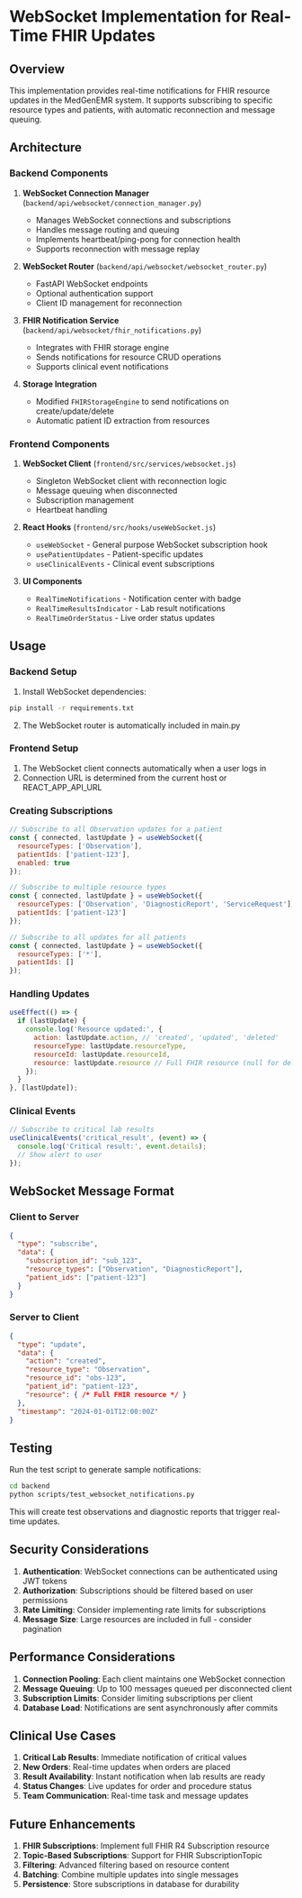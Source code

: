 # WebSocket Implementation for Real-Time FHIR Updates

## Overview

This implementation provides real-time notifications for FHIR resource updates in the MedGenEMR system. It supports subscribing to specific resource types and patients, with automatic reconnection and message queuing.

## Architecture

### Backend Components

1. **WebSocket Connection Manager** (`backend/api/websocket/connection_manager.py`)
   - Manages WebSocket connections and subscriptions
   - Handles message routing and queuing
   - Implements heartbeat/ping-pong for connection health
   - Supports reconnection with message replay

2. **WebSocket Router** (`backend/api/websocket/websocket_router.py`)
   - FastAPI WebSocket endpoints
   - Optional authentication support
   - Client ID management for reconnection

3. **FHIR Notification Service** (`backend/api/websocket/fhir_notifications.py`)
   - Integrates with FHIR storage engine
   - Sends notifications for resource CRUD operations
   - Supports clinical event notifications

4. **Storage Integration**
   - Modified `FHIRStorageEngine` to send notifications on create/update/delete
   - Automatic patient ID extraction from resources

### Frontend Components

1. **WebSocket Client** (`frontend/src/services/websocket.js`)
   - Singleton WebSocket client with reconnection logic
   - Message queuing when disconnected
   - Subscription management
   - Heartbeat handling

2. **React Hooks** (`frontend/src/hooks/useWebSocket.js`)
   - `useWebSocket` - General purpose WebSocket subscription hook
   - `usePatientUpdates` - Patient-specific updates
   - `useClinicalEvents` - Clinical event subscriptions

3. **UI Components**
   - `RealTimeNotifications` - Notification center with badge
   - `RealTimeResultsIndicator` - Lab result notifications
   - `RealTimeOrderStatus` - Live order status updates

## Usage

### Backend Setup

1. Install WebSocket dependencies:
```bash
pip install -r requirements.txt
```

2. The WebSocket router is automatically included in main.py

### Frontend Setup

1. The WebSocket client connects automatically when a user logs in
2. Connection URL is determined from the current host or REACT_APP_API_URL

### Creating Subscriptions

```javascript
// Subscribe to all Observation updates for a patient
const { connected, lastUpdate } = useWebSocket({
  resourceTypes: ['Observation'],
  patientIds: ['patient-123'],
  enabled: true
});

// Subscribe to multiple resource types
const { connected, lastUpdate } = useWebSocket({
  resourceTypes: ['Observation', 'DiagnosticReport', 'ServiceRequest'],
  patientIds: ['patient-123']
});

// Subscribe to all updates for all patients
const { connected, lastUpdate } = useWebSocket({
  resourceTypes: ['*'],
  patientIds: []
});
```

### Handling Updates

```javascript
useEffect(() => {
  if (lastUpdate) {
    console.log('Resource updated:', {
      action: lastUpdate.action, // 'created', 'updated', 'deleted'
      resourceType: lastUpdate.resourceType,
      resourceId: lastUpdate.resourceId,
      resource: lastUpdate.resource // Full FHIR resource (null for deletions)
    });
  }
}, [lastUpdate]);
```

### Clinical Events

```javascript
// Subscribe to critical lab results
useClinicalEvents('critical_result', (event) => {
  console.log('Critical result:', event.details);
  // Show alert to user
});
```

## WebSocket Message Format

### Client to Server

```json
{
  "type": "subscribe",
  "data": {
    "subscription_id": "sub_123",
    "resource_types": ["Observation", "DiagnosticReport"],
    "patient_ids": ["patient-123"]
  }
}
```

### Server to Client

```json
{
  "type": "update",
  "data": {
    "action": "created",
    "resource_type": "Observation",
    "resource_id": "obs-123",
    "patient_id": "patient-123",
    "resource": { /* Full FHIR resource */ }
  },
  "timestamp": "2024-01-01T12:00:00Z"
}
```

## Testing

Run the test script to generate sample notifications:

```bash
cd backend
python scripts/test_websocket_notifications.py
```

This will create test observations and diagnostic reports that trigger real-time updates.

## Security Considerations

1. **Authentication**: WebSocket connections can be authenticated using JWT tokens
2. **Authorization**: Subscriptions should be filtered based on user permissions
3. **Rate Limiting**: Consider implementing rate limits for subscriptions
4. **Message Size**: Large resources are included in full - consider pagination

## Performance Considerations

1. **Connection Pooling**: Each client maintains one WebSocket connection
2. **Message Queuing**: Up to 100 messages queued per disconnected client
3. **Subscription Limits**: Consider limiting subscriptions per client
4. **Database Load**: Notifications are sent asynchronously after commits

## Clinical Use Cases

1. **Critical Lab Results**: Immediate notification of critical values
2. **New Orders**: Real-time updates when orders are placed
3. **Result Availability**: Instant notification when lab results are ready
4. **Status Changes**: Live updates for order and procedure status
5. **Team Communication**: Real-time task and message updates

## Future Enhancements

1. **FHIR Subscriptions**: Implement full FHIR R4 Subscription resource
2. **Topic-Based Subscriptions**: Support for FHIR SubscriptionTopic
3. **Filtering**: Advanced filtering based on resource content
4. **Batching**: Combine multiple updates into single messages
5. **Persistence**: Store subscriptions in database for durability
